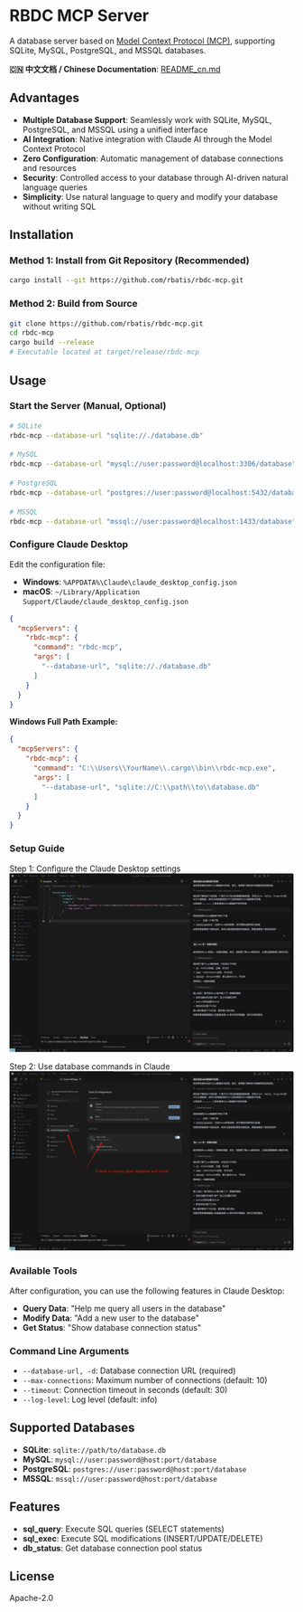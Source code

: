 # RBDC MCP Server

A database server based on [Model Context Protocol (MCP)](https://modelcontextprotocol.io), supporting SQLite, MySQL, PostgreSQL, and MSSQL databases.

**🇨🇳 中文文档 / Chinese Documentation**: [README_cn.md](./README_cn.md)

## Advantages

- **Multiple Database Support**: Seamlessly work with SQLite, MySQL, PostgreSQL, and MSSQL using a unified interface
- **AI Integration**: Native integration with Claude AI through the Model Context Protocol
- **Zero Configuration**: Automatic management of database connections and resources
- **Security**: Controlled access to your database through AI-driven natural language queries
- **Simplicity**: Use natural language to query and modify your database without writing SQL

## Installation

### Method 1: Install from Git Repository (Recommended)
```bash
cargo install --git https://github.com/rbatis/rbdc-mcp.git
```

### Method 2: Build from Source
```bash
git clone https://github.com/rbatis/rbdc-mcp.git
cd rbdc-mcp
cargo build --release
# Executable located at target/release/rbdc-mcp
```

## Usage

### Start the Server (Manual, Optional)
```bash
# SQLite
rbdc-mcp --database-url "sqlite://./database.db"

# MySQL  
rbdc-mcp --database-url "mysql://user:password@localhost:3306/database"

# PostgreSQL
rbdc-mcp --database-url "postgres://user:password@localhost:5432/database"

# MSSQL
rbdc-mcp --database-url "mssql://user:password@localhost:1433/database"
```

### Configure Claude Desktop

Edit the configuration file:
- **Windows**: `%APPDATA%\Claude\claude_desktop_config.json`
- **macOS**: `~/Library/Application Support/Claude/claude_desktop_config.json`

```json
{
  "mcpServers": {
    "rbdc-mcp": {
      "command": "rbdc-mcp",
      "args": [
        "--database-url", "sqlite://./database.db"
      ]
    }
  }
}
```

**Windows Full Path Example:**
```json
{
  "mcpServers": {
    "rbdc-mcp": {
      "command": "C:\\Users\\YourName\\.cargo\\bin\\rbdc-mcp.exe",
      "args": [
        "--database-url", "sqlite://C:\\path\\to\\database.db"
      ]
    }
  }
}
```

### Setup Guide

Step 1: Configure the Claude Desktop settings
![Step 1: Configuration](./step1.png)

Step 2: Use database commands in Claude
![Step 2: Usage](./step2.png)

### Available Tools

After configuration, you can use the following features in Claude Desktop:

- **Query Data**: "Help me query all users in the database"
- **Modify Data**: "Add a new user to the database"  
- **Get Status**: "Show database connection status"

### Command Line Arguments

- `--database-url, -d`: Database connection URL (required)
- `--max-connections`: Maximum number of connections (default: 10)
- `--timeout`: Connection timeout in seconds (default: 30)
- `--log-level`: Log level (default: info)

## Supported Databases

- **SQLite**: `sqlite://path/to/database.db`
- **MySQL**: `mysql://user:password@host:port/database`
- **PostgreSQL**: `postgres://user:password@host:port/database`
- **MSSQL**: `mssql://user:password@host:port/database`

## Features

- **sql_query**: Execute SQL queries (SELECT statements)
- **sql_exec**: Execute SQL modifications (INSERT/UPDATE/DELETE)  
- **db_status**: Get database connection pool status

## License

Apache-2.0 